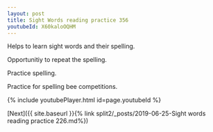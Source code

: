 ```yaml
---
layout: post
title: Sight Words reading practice 356
youtubeId: X60kaloOQHM
---
```

 
 
Helps to learn sight words and their spelling.

Opportunitiy to repeat the spelling. 

Practice spelling. 
 
Practice for spelling bee competitions. 
 
{% include youtubePlayer.html id=page.youtubeId %}
 
 

[Next]({{ site.baseurl }}{% link  split2/_posts/2019-06-25-Sight words reading practice 226.md%})
 
